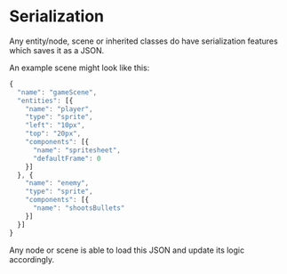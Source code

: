 Serialization
===

Any entity/node, scene or inherited classes do have serialization features which saves it as a JSON.

An example scene might look like this:

```javascript
{
  "name": "gameScene",
  "entities": [{
    "name": "player",
    "type": "sprite",
    "left": "10px",
    "top": "20px",
    "components": [{
      "name": "spritesheet",
      "defaultFrame": 0
    }]
  }, {
    "name": "enemy",
    "type": "sprite",
    "components": [{
      "name": "shootsBullets"
    }]
  }]
}
```

Any node or scene is able to load this JSON and update its logic accordingly.
